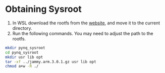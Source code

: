 # Obtaining Sysroot
1. In WSL download the rootfs from the [website](http://www.pynq.io/board), and move it to the current directory.
2. Run the following commands. You may need to adjust the path to the rootfs.
```sh
mkdir pynq_sysroot
cd pynq_sysroot
mkdir usr lib opt
tar -xf ../jammy.arm.3.0.1.gz usr lib opt
chmod a+w -R ./
```